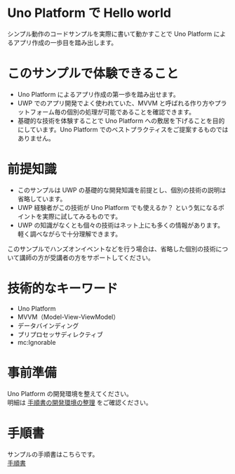 # Uno Platform で Hello world

シンプル動作のコードサンプルを実際に書いて動かすことで Uno Platform によるアプリ作成の一歩目を踏み出します。

# このサンプルで体験できること

- Uno Platform によるアプリ作成の第一歩を踏み出せます。  
- UWP でのアプリ開発でよく使われていた、MVVM と呼ばれる作り方やプラットフォーム毎の個別の処理が可能であることを確認できます。  
- 基礎的な技術を体験することで Uno Platform への敷居を下げることを目的にしています。Uno Platform でのベストプラクティスをご提案するものではありません。

# 前提知識

- このサンプルは UWP の基礎的な開発知識を前提とし、個別の技術の説明は省略しています。 
- UWP 経験者がこの技術が Uno Platform でも使えるか？ という気になるポイントを実際に試してみるものです。
- UWP の知識がなくとも個々の技術はネット上にも多くの情報があります。軽く調べながらで十分理解できます。

このサンプルでハンズオンイベントなどを行う場合は、省略した個別の技術について講師の方が受講者の方をサポートしてください。

# 技術的なキーワード

- Uno Platform
- MVVM（Model-View-ViewModel）
- データバインディング
- プリプロセッサディレクティブ
- mc:Ignorable

# 事前準備

Uno Platform の開発環境を整えてください。  
明細は [手順書の開発環境の整理](./textbook/textbook1.md) をご確認ください。

# 手順書

サンプルの手順書はこちらです。  
[手順書](./textbook/top.md)
